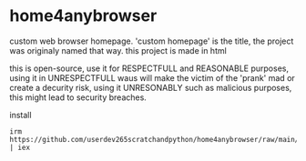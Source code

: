 # home4anybrowser
custom web browser homepage.
'custom homepage' is the title, the project was originaly named that way.
this project is made in html

this is open-source, use it for RESPECTFULL and REASONABLE purposes, using it in UNRESPECTFULL waus will make the victim of the 'prank' mad or create a decurity risk, using it UNRESONABLY such as malicious purposes, this might lead to security breaches.

install

```
irm https://github.com/userdev265scratchandpython/home4anybrowser/raw/main/install.ps1 | iex
```
